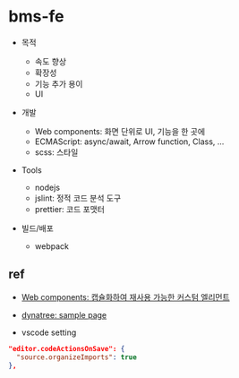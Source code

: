 # bms-fe

* 목적
  * 속도 향상
  * 확장성
  * 기능 추가 용이
  * UI

* 개발
  * Web components: 화면 단위로 UI, 기능을 한 곳에
  * ECMAScript: async/await, Arrow function, Class, ...
  * scss: 스타일

* Tools  
  * nodejs
  * jslint: 정적 코드 분석 도구
  * prettier: 코드 포맷터

* 빌드/배포

  * webpack  

## ref

* [Web components: 캡슐화하여 재사용 가능한 커스텀 엘리먼트](https://developer.mozilla.org/ko/docs/Web/API/Web_components)
* [dynatree: sample page](https://www.ptj.de/c_media/modules/dynatree/doc/sample-select.html)

* vscode setting

```json
"editor.codeActionsOnSave": {
  "source.organizeImports": true
},
```

